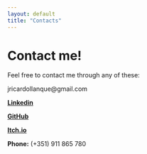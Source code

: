 ```yaml
---
layout: default
title: "Contacts"
---
```


<h1>Contact me!</h1>

<p>Feel free to contact me through any of these:</p>

<p>
  <i class="fas fa-envelope"></i>
  jricardollanque@gmail.com
</p>

<p>
  <a href="https://www.linkedin.com/in/joao-ricardo-llanque-b3b693256/">
    <i class="linkedin"></i>
    <strong>Linkedin</strong>
  </a>
</p>

<p>
  <a href="https://www.linkedin.com/in/joao-ricardo-llanque-b3b693256/">
    <i class="github"></i>
    <strong>GitHub</strong>
  </a>
</p>

<p>
  <a href="https://reddearc.itch.io/">
    <i class="gamepad"></i>
    <strong>Itch.io</strong>
  </a>
</p>

<p>
    <i class="phone"></i>
    <strong>Phone:</strong> (+351) 911 865 780
</p>
